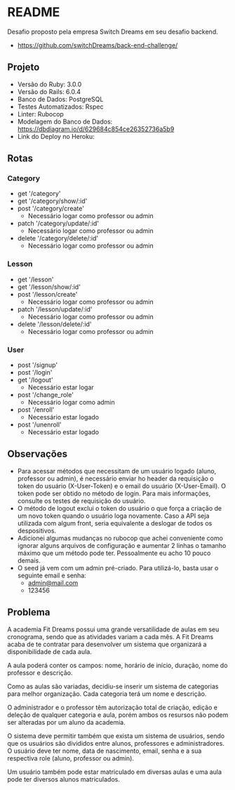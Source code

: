 # README

Desafio proposto pela empresa Switch Dreams em seu desafio backend.
- https://github.com/switchDreams/back-end-challenge/

## Projeto
- Versão do Ruby: 3.0.0
- Versão do Rails: 6.0.4
- Banco de Dados: PostgreSQL
- Testes Automatizados: Rspec
- Linter: Rubocop
- Modelagem do Banco de Dados: https://dbdiagram.io/d/629684c854ce26352736a5b9
- Link do Deploy no Heroku:

## Rotas

### Category
- get '/category'
- get '/category/show/:id'
- post '/category/create'
  - Necessário logar como professor ou admin  
- patch '/category/update/:id'
  - Necessário logar como professor ou admin  
- delete '/category/delete/:id'
  - Necessário logar como professor ou admin 

### Lesson
- get '/lesson'
- get '/lesson/show/:id'
- post '/lesson/create'
  - Necessário logar como professor ou admin  
- patch '/lesson/update/:id'
  - Necessário logar como professor ou admin  
- delete '/lesson/delete/:id'
  - Necessário logar como professor ou admin  

### User
- post '/signup'
- post '/login'
- get '/logout'
  - Necessário estar logar
- post '/change_role'
  - Necessário logar como admin  
- post '/enroll'
  - Necessário estar logado
- post '/unenroll'
  - Necessário estar logado

## Observações
- Para acessar métodos que necessitam de um usuário logado (aluno, professor ou admin), é necessário enviar ho header da requisição o token do usuário (X-User-Token) e o email do usuário (X-User-Email). O token pode ser obtido no método de login. Para mais informações, consulte os testes de requisição do usuário.
- O método de logout exclui o token do usuário o que força a criação de um novo token quando o usuário loga novamente. Caso a API seja utilizada com algum front, seria equivalente a deslogar de todos os despositivos.
- Adicionei algumas mudanças no rubocop que achei conveniente como ignorar alguns arquivos de configuração e aumentar 2 linhas o tamanho máximo que um método pode ter. Pessoalmente eu acho 10 pouco demais.
- O seed já vem com um admin pré-criado. Para utilizá-lo, basta usar o seguinte email e senha:
  - admin@mail.com
  - 123456

## Problema

A academia Fit Dreams possui uma grande versatilidade de aulas em seu cronograma, sendo que as atividades variam a cada mês. A Fit Dreams acaba de te contratar para desenvolver um sistema que organizará a disponibilidade de cada aula.

A aula poderá conter os campos: nome, horário de início, duração, nome do professor e descrição.

Como as aulas são variadas, decidiu-se inserir um sistema de categorias para melhor organização. Cada categoria terá um nome e descrição.

O administrador e o professor têm autorização total de criação, edição e deleção de qualquer categoria e aula, porém ambos os resursos não podem ser alteradas por um aluno da academia.

O sistema deve permitir também que exista um sistema de usuários, sendo que os usuários são divididos entre alunos, professores e administradores. O usuário deve ter nome, data de nascimento, email, senha e a sua respectiva role (aluno, professor ou admin).

Um usuário também pode estar matriculado em diversas aulas e uma aula pode ter diversos alunos matriculados.
